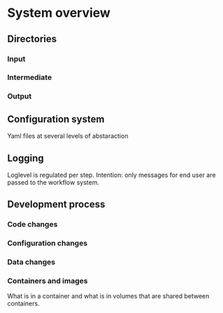 # System overview

## Directories

### Input

### Intermediate

### Output

## Configuration system

Yaml files at several levels of abstaraction

## Logging

Loglevel is regulated per step.
Intention: only messages for end user are passed to the workflow system.

## Development process

### Code changes

### Configuration changes

### Data changes

### Containers and images

What is in a container and what is in volumes that are shared between containers.

